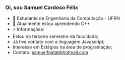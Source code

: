 ### Oi, sou Samuel Cardoso Félix

- 🔭 Estudante de Engenharia da Computação - UFRN
- 🌱 Atualmente estou aprendendo C++
- ⚡ Informações:
- Estou no terceiro semestre da faculdade;
- Já tive contato com a linguagem Javascript;
- Interesse em Estágios na área de programação;
- Contato: samuelfnatal@hotmail.com
